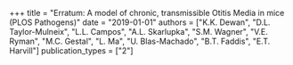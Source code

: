 +++
title = "Erratum: A model of chronic, transmissible Otitis Media in mice (PLOS Pathogens)"
date = "2019-01-01"
authors = ["K.K. Dewan", "D.L. Taylor-Mulneix", "L.L. Campos", "A.L. Skarlupka", "S.M. Wagner", "V.E. Ryman", "M.C. Gestal", "L. Ma", "U. Blas-Machado", "B.T. Faddis", "E.T. Harvill"]
publication_types = ["2"]
